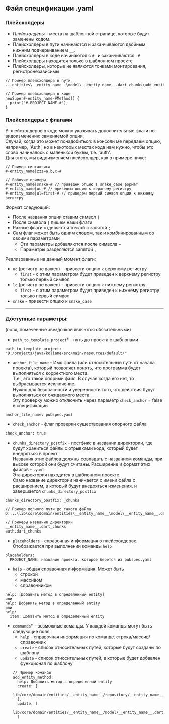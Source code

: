 ## Файл спецификации .yaml
### Плейсхолдеры
* *Плейсхолдеры* - места на шаблонной странице, которые будут заменены кодом.
* Плейсхолдеры в пути начинаются и заканчиваются двойным нижним подчеркиванием `__`.  
* Плейсхолдеры в коде начинаются с `#-` и заканчиваются `-#`  
* Плейсхолдеры находятся только в шаблонном проекте
* Плейсхолдеры, которые не являются точками монтирования, регистронезависимы


```
// Пример плейсхолдера в пути
...entities\__entity_name__\model\__entity_name__.dart_chunks\add_entity_method.yaml  

// Пример плейсхолдера в коде
newSuper#-entity_name-#Method() {
  print("#-PROJECT_NAME-#");
}

```
### Плейсхолдеры с флагами
У плейсхолдеров в коде можно указывать дополнительные флаги по видоизменению заменяемой опции.  
Случай, когда это может понадобиться: в консоли ме передаем опцию, например, 'Auth', но в некоторых местах кода
нам нужно, чтобы это слово начиналось с маленькой буквы, т.е. 'auth'.  
Для этого, мы видоизменяем плейсхолдер, как в примере ниже:
```
// Пример синтаксиса
#-entity_name|zzz=a,b,c-#

// Рабочие примеры
#-entity_name|snake-# // приведем опцию в snake_case формат
#-entity_name|uc-# // приведем опцию к верхнему регистру
#-entity_name|ul=first-# // приведем первый символ опции к нижнему регистру
```
Формат следующий:
* После названия опции ставим символ `|`
* После символа `|` пишем наши флаги
* Разные флаги отделяются точкой с запятой `;`
* Сам флаг может быть одним словом, так и комбинированным со своими параметрами
  * Эти параметры добавляются после символа `=`
  * Параметры разделяются запятой `,`

Реализованные на данный момент флаги:
* `uc` (регистр не важен) - привести опцию к верхнему регистру 
  * `first` - с этим параметром будет приведен к верхнему регистру только первый символ
* `lc` (регистр не важен) - привести опцию к нижнему регистру 
  * `first` - с этим параметром будет приведен к нижнему регистру только первый символ
* `snake` - привести опцию к `snake_case`

---
### Доступные параметры:
(поля, помеченные звездочкой являются обязательными)
* `path_to_template_project`* - путь до проекта с шаблонами  
```
path_to_template_project: "D:/projects/java/koliane/src/main/resources/default/"
```
* `anchor_file_name` - Имя файла (или относительный путь от начала проекта), который позволяет понять, что программа будет выполняться с корректного места.  
Т.е., это такой опорный файл. В случае когда его нет, то выбрасывается исключение.  
Нужно для безопасности и уверенности того, что действия будут выполняться от ожидаемого места.  
Эту проверку можно отключить через параметр `check_anchor` = false в спецификации
```
anchor_file_name: pubspec.yaml
```
* `check_anchor` - флаг проверки существования опорного файла
```
check_anchor: true
```
* `chunks_directory_postfix` - постфикс в названии директории, где будут храниться файлы с отрывками кода, 
который будет внедряться в проект.  
Названия этих файлов должны совпадать с названием команды, при вызове которой они будут считаны.
Расширение и формат этих файлов - `.yaml`.  
Эта директория находится в шаблонном проекте.  
Само название директории начинается с имени файла с расширением, 
в который будут внедряться изменения, и завершается `chunks_directory_postfix` 
```
chunks_directory_postfix: _chunks
```
```
// Пример полного пути до такого файла
D:...\lib\core\domain\entities\__entity_name__\model\__entity_name__.dart_chunks\add_entity_method.yaml

// Примеры названия директории
__entity_name__.dart_chunks
auth.dart_chunks
```

* `placeholders` - справочная информация о плейсхолдерах. Отображается при выполнении команды `help`
```
placeholders:
  PROJECT_NAME: название проекта, которое берется из pubspec.yaml
```

* `help` - общая справочная информация. Может быть
  * строкой
  * массивом
  * справочником
```
help: [Добавить метод в определенный entity]
или
help: Добавить метод в определенный entity
или 
help: 
  item: Добавить метод в определенный entity
```

* `commands`* - возможные команды. У каждой команды могут быть следующие поля:
  * `help` - справочная информация по команде. строка/массив/справочник
  * `create` - список относительных путей, которые будут созданы по шаблону
  * `update` - список относительных путей, в которые будет добавлен функционал по шаблону
  ```
  // Пример команды
  add_entity_method:
    help: Добавить метод в определенный entity
    create: [
      lib/core/domain/entities/__entity_name__/repository/__entity_name___repository.dart
    ],
    update: [
      lib/core/domain/entities/__entity_name__/model/__entity_name__.dart
    ]
  ```
  


